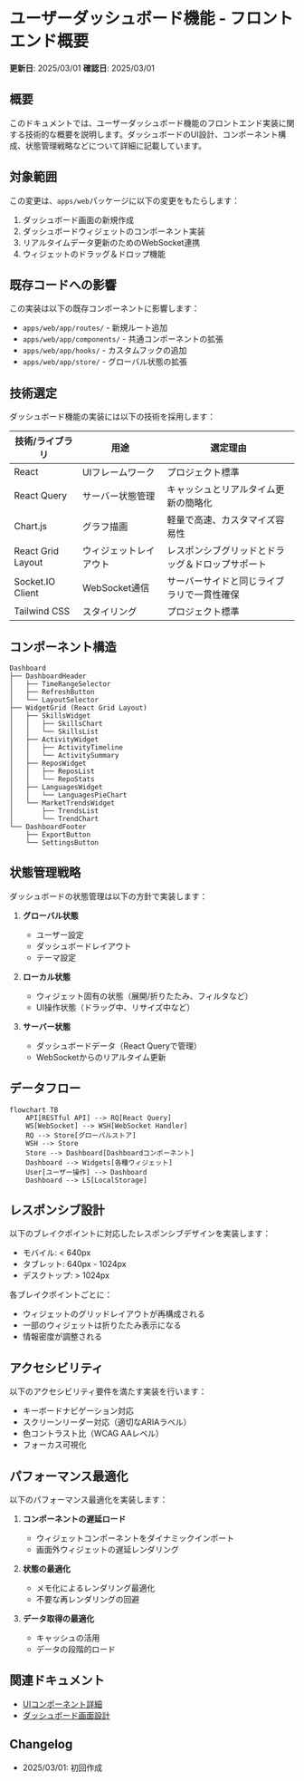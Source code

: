 # ユーザーダッシュボード機能 - フロントエンド概要

**更新日**: 2025/03/01
**確認日**: 2025/03/01

## 概要

このドキュメントでは、ユーザーダッシュボード機能のフロントエンド実装に関する技術的な概要を説明します。ダッシュボードのUI設計、コンポーネント構成、状態管理戦略などについて詳細に記載しています。

## 対象範囲

この変更は、`apps/web`パッケージに以下の変更をもたらします：

1. ダッシュボード画面の新規作成
2. ダッシュボードウィジェットのコンポーネント実装
3. リアルタイムデータ更新のためのWebSocket連携
4. ウィジェットのドラッグ＆ドロップ機能

## 既存コードへの影響

この実装は以下の既存コンポーネントに影響します：

- `apps/web/app/routes/` - 新規ルート追加
- `apps/web/app/components/` - 共通コンポーネントの拡張
- `apps/web/app/hooks/` - カスタムフックの追加
- `apps/web/app/store/` - グローバル状態の拡張

## 技術選定

ダッシュボード機能の実装には以下の技術を採用します：

| 技術/ライブラリ | 用途 | 選定理由 |
|---------------|-----|---------|
| React | UIフレームワーク | プロジェクト標準 |
| React Query | サーバー状態管理 | キャッシュとリアルタイム更新の簡略化 |
| Chart.js | グラフ描画 | 軽量で高速、カスタマイズ容易性 |
| React Grid Layout | ウィジェットレイアウト | レスポンシブグリッドとドラッグ＆ドロップサポート |
| Socket.IO Client | WebSocket通信 | サーバーサイドと同じライブラリで一貫性確保 |
| Tailwind CSS | スタイリング | プロジェクト標準 |

## コンポーネント構造

```
Dashboard
├── DashboardHeader
│   ├── TimeRangeSelector
│   ├── RefreshButton
│   └── LayoutSelector
├── WidgetGrid (React Grid Layout)
│   ├── SkillsWidget
│   │   ├── SkillsChart
│   │   └── SkillsList
│   ├── ActivityWidget
│   │   ├── ActivityTimeline
│   │   └── ActivitySummary
│   ├── ReposWidget
│   │   ├── ReposList
│   │   └── RepoStats
│   ├── LanguagesWidget
│   │   └── LanguagesPieChart
│   └── MarketTrendsWidget
│       ├── TrendsList
│       └── TrendChart
└── DashboardFooter
    ├── ExportButton
    └── SettingsButton
```

## 状態管理戦略

ダッシュボードの状態管理は以下の方針で実装します：

1. **グローバル状態**
   - ユーザー設定
   - ダッシュボードレイアウト
   - テーマ設定

2. **ローカル状態**
   - ウィジェット固有の状態（展開/折りたたみ、フィルタなど）
   - UI操作状態（ドラッグ中、リサイズ中など）

3. **サーバー状態**
   - ダッシュボードデータ（React Queryで管理）
   - WebSocketからのリアルタイム更新

## データフロー

```mermaid
flowchart TB
    API[RESTful API] --> RQ[React Query]
    WS[WebSocket] --> WSH[WebSocket Handler]
    RQ --> Store[グローバルストア]
    WSH --> Store
    Store --> Dashboard[Dashboardコンポーネント]
    Dashboard --> Widgets[各種ウィジェット]
    User[ユーザー操作] --> Dashboard
    Dashboard --> LS[LocalStorage]
```

## レスポンシブ設計

以下のブレイクポイントに対応したレスポンシブデザインを実装します：

- モバイル: < 640px
- タブレット: 640px - 1024px
- デスクトップ: > 1024px

各ブレイクポイントごとに：
- ウィジェットのグリッドレイアウトが再構成される
- 一部のウィジェットは折りたたみ表示になる
- 情報密度が調整される

## アクセシビリティ

以下のアクセシビリティ要件を満たす実装を行います：

- キーボードナビゲーション対応
- スクリーンリーダー対応（適切なARIAラベル）
- 色コントラスト比（WCAG AAレベル）
- フォーカス可視化

## パフォーマンス最適化

以下のパフォーマンス最適化を実装します：

1. **コンポーネントの遅延ロード**
   - ウィジェットコンポーネントをダイナミックインポート
   - 画面外ウィジェットの遅延レンダリング

2. **状態の最適化**
   - メモ化によるレンダリング最適化
   - 不要な再レンダリングの回避

3. **データ取得の最適化**
   - キャッシュの活用
   - データの段階的ロード

## 関連ドキュメント

- [UIコンポーネント詳細](./ui-components.md)
- [ダッシュボード画面設計](./screens/dashboard-screen.md)

## Changelog

- 2025/03/01: 初回作成

